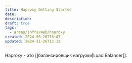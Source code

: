 ```yaml
---
title: Haproxy Getting Started
date: 
description: 
draft: true
tags:
  - areas/Infra/Web/haproxy
created: 2024-06-20T16:07
updated: 2024-11-26T13:12
---
```

Haproxy - это [[балансировщик нагрузки|Load Balancer]]. 